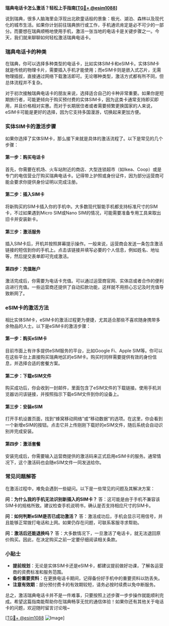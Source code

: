 **瑞典电话卡怎么激活？轻松上手指南[[TG💪+ @esim1088](https://t.me/s/esim1088)]**

说到瑞典，很多人脑海里会浮现出北欧童话般的景象：极光、湖泊、森林以及现代化的城市生活。如果你计划前往瑞典旅行或工作，手机通讯肯定是必不可少的一部分。而要想在瑞典顺畅地使用手机，激活一张当地的电话卡是关键步骤之一。今天，我们就来聊聊如何轻松激活瑞典电话卡。

### 瑞典电话卡的种类

在瑞典，你可以选择多种类型的电话卡，比如实体SIM卡和eSIM卡。实体SIM卡就是传统的物理卡片，需要插入手机才能使用；而eSIM卡则是嵌入式芯片，无需物理插拔，直接通过网络下载激活即可。无论哪种类型，激活方式都有所不同，但总体流程并不复杂。

对于初次接触瑞典电话卡的朋友来说，选择适合自己的卡种非常重要。如果你是短期旅行者，可能更倾向于购买预付费的实体SIM卡，因为这类卡通常支持即买即用，并且价格相对实惠。而对于长期居住者或者需要频繁更换国家的人来说，eSIM卡可能是更好的选择，因为它支持多国漫游，切换起来更加方便。

### 实体SIM卡的激活步骤

如果你选择了实体SIM卡，那么接下来就是具体的激活流程了。以下是常见的几个步骤：

#### 第一步：购买电话卡
首先，你需要在机场、火车站附近的商店、大型连锁超市（如Ikea、Coop）或是专门的电信营业厅购买瑞典电话卡。记得带上护照或身份证件，因为部分运营商可能会要求你提供身份证明以完成注册。

#### 第二步：插入SIM卡
将新购买的SIM卡插入你的手机中。大多数现代智能手机都支持标准尺寸的SIM卡，不过如果遇到Micro SIM或Nano SIM的情况，可能需要准备专用工具来取出旧卡并安装新卡。

#### 第三步：激活服务
插入SIM卡后，开机并按照屏幕提示操作。一般来说，运营商会发送一条包含激活链接的短信到你的手机上。点击该链接并填写必要的个人信息，例如姓名、地址等，然后提交表单即可完成激活。

#### 第四步：充值账户
激活完成后，你需要为电话卡充值。可以通过运营商官网、实体店或者合作的便利店进行充值。一些运营商还提供了自动扣款功能，这样就不用担心忘记及时充值导致断网了。

### eSIM卡的激活方法

相比实体SIM卡，eSIM卡的激活过程更为便捷，尤其适合那些不喜欢随身携带多余物品的人士。以下是eSIM卡的激活步骤：

#### 第一步：购买eSIM卡
目前市面上有许多提供eSIM服务的平台，比如Google Fi、Apple SIM等。你可以在这些平台上直接购买瑞典地区的eSIM卡。购买时同样需要提供有效的身份信息，并选择合适的套餐方案。

#### 第二步：下载eSIM文件
购买成功后，你会收到一封邮件，里面包含了eSIM文件的下载链接。使用手机浏览器访问该链接，并按照指示下载eSIM文件到你的设备上。

#### 第三步：安装eSIM
打开手机设置页面，找到“蜂窝移动网络”或“移动数据”的选项。在这里，你会看到一个新增eSIM的按钮。点击它并上传刚刚下载好的eSIM文件，随后系统会自动识别并完成安装。

#### 第四步：激活套餐
安装完成后，你需要输入运营商提供的激活码来正式启用eSIM卡的服务。通常情况下，这个激活码也会随eSIM文件一同发送给你。

### 常见问题解答

在激活过程中，难免会遇到一些疑问。以下是一些常见的问题及其解决方案：

**问：为什么我的手机无法识别新插入的SIM卡？**
答：这可能是由于手机不兼容该SIM卡的规格所致。建议检查手机说明书，确认是否支持相应尺寸的SIM卡。

**问：如何判断eSIM是否已成功激活？**
答：激活成功后，手机会显示可用信号，并且能够正常拨打电话和上网。如果仍存在问题，可联系客服寻求帮助。

**问：激活后还能退换吗？**
答：大多数情况下，一旦激活了电话卡，就无法退回原价购买。因此，在决定购买之前一定要仔细阅读相关条款。

### 小贴士

- **提前规划**：无论是实体SIM卡还是eSIM卡，都建议提前做好功课，了解各运营商的资费标准和服务范围。
- **备份重要资料**：在更换电话卡期间，记得备份好手机中的重要资料以防丢失。
- **注意有效期**：部分预付费卡的有效期较短，请务必按时续费以免中断服务。

总之，激活瑞典电话卡并不是一件难事，只要按照上述步骤一步步操作就能顺利完成。希望这篇指南能帮助你在瑞典畅享无忧的通信体验！如果你还有其他关于电话卡的问题，欢迎随时留言讨论哦~

[[TG💪+ @esim1088](https://t.me/s/esim1088) ![Image](https://i.postimg.cc/4NQfJmqS/Snipaste-2025-05-13-00-14-12.png)]
